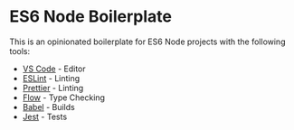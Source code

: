 # ES6 Node Boilerplate

This is an opinionated boilerplate for ES6 Node projects with the following tools:

* [VS Code](https://code.visualstudio.com) - Editor
* [ESLint](https://eslint.org) - Linting
* [Prettier](https://prettier.io) - Linting
* [Flow](https://flow.org) - Type Checking
* [Babel](https://babeljs.io) - Builds
* [Jest](https://facebook.github.io/jest/) - Tests

